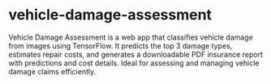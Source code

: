 # vehicle-damage-assessment
Vehicle Damage Assessment is a web app that classifies vehicle damage from images using TensorFlow. It predicts the top 3 damage types, estimates repair costs, and generates a downloadable PDF insurance report with predictions and cost details. Ideal for assessing and managing vehicle damage claims efficiently.
